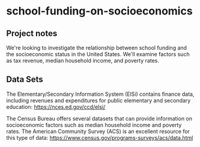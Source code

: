 # school-funding-on-socioeconomics

## Project notes
We're looking to investigate the relationship between school funding and the socioeconomic status in the United States. We'll examine factors such as tax revenue, median household income, and poverty rates.

## Data Sets
The Elementary/Secondary Information System (ElSi) contains finance data, including revenues and expenditures for public elementary and secondary education: https://nces.ed.gov/ccd/elsi/

The Census Bureau offers several datasets that can provide information on socioeconomic factors such as median household income and poverty rates. The American Community Survey (ACS) is an excellent resource for this type of data: https://www.census.gov/programs-surveys/acs/data.html


